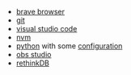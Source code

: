 <link href="../../css/styles.css" rel="stylesheet" />

- [brave browser](https://brave.com/linux/#debian-ubuntu-mint)
- [git](https://git-scm.com/download/linux)
- [visual studio code](https://code.visualstudio.com/)
- [nvm](https://github.com/nvm-sh/nvm#installing-and-updating)
- [python](https://www.python.org/downloads/) with some [configuration](./py.md)
- [obs studio](https://idroot.us/install-obs-studio-debian-11/)
- [rethinkDB](https://rethinkdb.com/docs/install/debian/)
